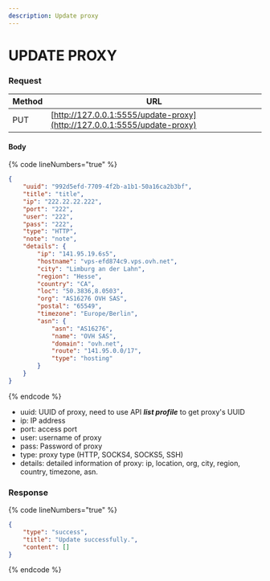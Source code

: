 ```yaml
---
description: Update proxy
---
```


# UPDATE PROXY

### **Request**

| Method | URL                                                                      |
| ------ | ------------------------------------------------------------------------ |
| PUT    | [http://127.0.0.1:5555/update-proxy](http://127.0.0.1:5555/update-proxy) |

#### **Body**

{% code lineNumbers="true" %}
```json
{
    "uuid": "992d5efd-7709-4f2b-a1b1-50a16ca2b3bf",
    "title": "title",
    "ip": "222.22.22.222",
    "port": "222",
    "user": "222",
    "pass": "222",
    "type": "HTTP",
    "note": "note",
    "details": {
        "ip": "141.95.19.6s5",
        "hostname": "vps-efd874c9.vps.ovh.net",
        "city": "Limburg an der Lahn",
        "region": "Hesse",
        "country": "CA",    
        "loc": "50.3836,8.0503",
        "org": "AS16276 OVH SAS",
        "postal": "65549",
        "timezone": "Europe/Berlin",
        "asn": {
            "asn": "AS16276",
            "name": "OVH SAS",
            "domain": "ovh.net",
            "route": "141.95.0.0/17",
            "type": "hosting"
        }
    }
}
```
{% endcode %}

* uuid: UUID of proxy, need to use API _**list profile**_ to get proxy's UUID
* ip: IP address
* port: access port
* user: username of proxy
* pass: Password of proxy
* type: proxy type (HTTP, SOCKS4, SOCKS5, SSH)
* details: detailed information of proxy: ip, location, org, city, region, country, timezone, asn.

### **Response**

{% code lineNumbers="true" %}
```json
{
    "type": "success",
    "title": "Update successfully.",
    "content": []
}
```
{% endcode %}
